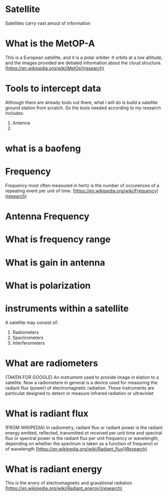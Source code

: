 # Satellite
Satellites carry vast amout of information

# What is the MetOP-A
This is a European satellite, and it is a polar orbiter. It orbits at a low
altitude, and the images provided are detialed information about the cloud
structure.
[https://en.wikipedia.org/wiki/MetOp](research)

# Tools to intercept data
Although there are already tools out there, what i will do is build a satellite
ground station from scratch. So the tools needed according to my research includes:
1. Antenna
2. 
# what is a baofeng

# Frequency
Frequency most often measured in hertz is the number of occurences of a repeating
event per unit of time.
[https://en.wikipedia.org/wiki/Frequency](research)

# Antenna Frequency

# What is frequency range

# What is gain in antenna

# What is polarization

# instruments within a satellite
A satellite may consist of:
1. Radiometers
2. Spectrometers
3. Interferometers

# What are radiometers
(TAKEN FOR GOOGLE)
An instrument used to provide image in elation to a satellite. Now a radiometere
in general is a device used for measuring the radiant flux (power) of
electromagnetic radiation. These instruments are particulat designed to detect or 
measure infrared radiation or ultraviolet

# What is radiant flux
(FROM WIKIPEDIA)
In radiometry, radiant flux or radiant power is the radiant energy emitted,
reflected, transmitted ot received per unit time and spectral flux or spectral
power is the radiant flux per unit frequency or wavelength, depending on whether
the spectrum is taken as a function of frequenct or of wavelength
[https://en.wikipedia.org/wiki/Radiant_flux](Research)

# What is radiant energy
This is the enery of electromagnetic and gravational radiation
[https://en.wikipedia.org/wiki/Radiant_energy](research)


